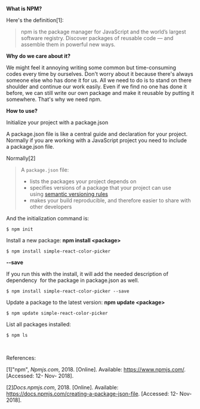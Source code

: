 <strong>What is NPM?</strong>

Here's the definition[1]:
<blockquote>npm is the package manager for JavaScript and the world’s largest software registry. Discover packages of reusable code — and assemble them in powerful new ways.</blockquote>
<strong>Why do we care about it?</strong>

We might feel it annoying writing some common but time-consuming codes every time by ourselves. Don't worry about it because there's always someone else who has done it for us. All we need to do is to stand on there shoulder and continue our work easily. Even if we find no one has done it before, we can still write our own package and make it reusable by putting it somewhere. That's why we need npm.

<strong>How to use?</strong>

Initialize your project with a package.json

A package.json file is like a central guide and declaration for your project.  Normally if you are working with a JavaScript project you need to include a package.json file.

Normally[2]
<blockquote>A <code class="highlighter-rouge">package.json</code> file:
<ul>
 	<li>lists the packages your project depends on</li>
 	<li>specifies versions of a package that your project can use using <a href="https://docs.npmjs.com/about-semantic-versioning">semantic versioning rules</a></li>
 	<li>makes your build reproducible, and therefore easier to share with other developers</li>
</ul>
</blockquote>
And the initialization command is:

<code>$ npm init</code>

Install a new package: <strong>npm install &lt;package&gt;</strong>

<code>$ npm install simple-react-color-picker
</code>

<strong>--save</strong>

If you run this with the install, it will add the needed description of dependency  for the package in package.json as well.

<code>$ npm install simple-react-color-picker --save</code>

Update a package to the latest version: <strong>npm update &lt;package&gt;</strong>

<code>$ npm update simple-react-color-picker</code>

List all packages installed:

<code>$ npm ls</code>

&nbsp;

References:

[1]"npm", <i>Npmjs.com</i>, 2018. [Online]. Available: https://www.npmjs.com/. [Accessed: 12- Nov- 2018].

[2]<i>Docs.npmjs.com</i>, 2018. [Online]. Available: https://docs.npmjs.com/creating-a-package-json-file. [Accessed: 12- Nov- 2018].